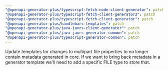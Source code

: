 ```yaml
---
"@openapi-generator-plus/typescript-fetch-node-client-generator": patch
"@openapi-generator-plus/typescript-fetch-client-generator2": patch
"@openapi-generator-plus/typescript-fetch-client-generator": patch
"@openapi-generator-plus/handlebars-templates": patch
"@openapi-generator-plus/java-jaxrs-client-generator": patch
"@openapi-generator-plus/java-jaxrs-generator-common": patch
"@openapi-generator-plus/typescript-generator-common": patch
---
```


Update templates for changes to multipart file properties to no longer contain metadata generated in core. If we want to bring back metadata in a generator template we'll need to add a specific FILE type to store that.
